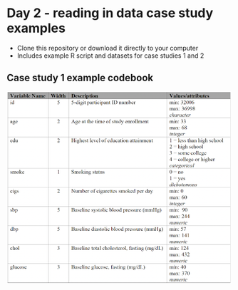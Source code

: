 # Day 2 - reading in data case study examples

- Clone this repository or download it directly to your computer
- Includes example R script and datasets for case studies 1 and 2

## Case study 1 example codebook

![](codebook-example.png)
